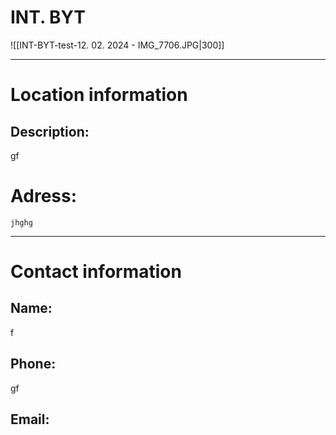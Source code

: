 # INT. BYT
![[INT-BYT-test-12. 02. 2024 - IMG_7706.JPG|300]]

---
# Location information
## Description:

gf

# Adress:

	jhghg

---

# Contact information
## Name: 

f

## Phone: 

gf

## Email: 



